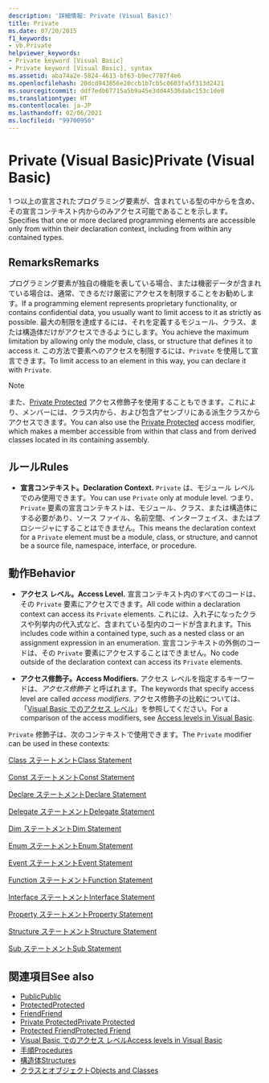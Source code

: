 ```yaml
---
description: '詳細情報: Private (Visual Basic)'
title: Private
ms.date: 07/20/2015
f1_keywords:
- vb.Private
helpviewer_keywords:
- Private keyword [Visual Basic]
- Private keyword [Visual Basic], syntax
ms.assetid: aba74a2e-5824-4613-bf63-b9ec7787f4e6
ms.openlocfilehash: 20dcd943856e20ccb1b7cb5c0603fa5f313d2421
ms.sourcegitcommit: ddf7edb67715a5b9a45e3dd44536dabc153c1de0
ms.translationtype: HT
ms.contentlocale: ja-JP
ms.lasthandoff: 02/06/2021
ms.locfileid: "99700950"
---
```

# <a name="private-visual-basic"></a><span data-ttu-id="758b3-103">Private (Visual Basic)</span><span class="sxs-lookup"><span data-stu-id="758b3-103">Private (Visual Basic)</span></span>

<span data-ttu-id="758b3-104">1 つ以上の宣言されたプログラミング要素が、含まれている型の中からを含め、その宣言コンテキスト内からのみアクセス可能であることを示します。</span><span class="sxs-lookup"><span data-stu-id="758b3-104">Specifies that one or more declared programming elements are accessible only from within their declaration context, including from within any contained types.</span></span>  
  
## <a name="remarks"></a><span data-ttu-id="758b3-105">Remarks</span><span class="sxs-lookup"><span data-stu-id="758b3-105">Remarks</span></span>  

 <span data-ttu-id="758b3-106">プログラミング要素が独自の機能を表している場合、または機密データが含まれている場合は、通常、できるだけ厳密にアクセスを制限することをお勧めします。</span><span class="sxs-lookup"><span data-stu-id="758b3-106">If a programming element represents proprietary functionality, or contains confidential data, you usually want to limit access to it as strictly as possible.</span></span> <span data-ttu-id="758b3-107">最大の制限を達成するには、それを定義するモジュール、クラス、または構造体だけがアクセスできるようにします。</span><span class="sxs-lookup"><span data-stu-id="758b3-107">You achieve the maximum limitation by allowing only the module, class, or structure that defines it to access it.</span></span> <span data-ttu-id="758b3-108">この方法で要素へのアクセスを制限するには、`Private` を使用して宣言できます。</span><span class="sxs-lookup"><span data-stu-id="758b3-108">To limit access to an element in this way, you can declare it with `Private`.</span></span>  

> [!NOTE]
> <span data-ttu-id="758b3-109">また、[Private Protected](private-protected.md) アクセス修飾子を使用することもできます。これにより、メンバーには、クラス内から、および包含アセンブリにある派生クラスからアクセスできます。</span><span class="sxs-lookup"><span data-stu-id="758b3-109">You can also use the [Private Protected](private-protected.md) access modifier, which makes a member accessible from within that class and from derived classes located in its containing assembly.</span></span>

## <a name="rules"></a><span data-ttu-id="758b3-110">ルール</span><span class="sxs-lookup"><span data-stu-id="758b3-110">Rules</span></span>  

- <span data-ttu-id="758b3-111">**宣言コンテキスト。**</span><span class="sxs-lookup"><span data-stu-id="758b3-111">**Declaration Context.**</span></span> <span data-ttu-id="758b3-112">`Private` は、モジュール レベルでのみ使用できます。</span><span class="sxs-lookup"><span data-stu-id="758b3-112">You can use `Private` only at module level.</span></span> <span data-ttu-id="758b3-113">つまり、`Private` 要素の宣言コンテキストは、モジュール、クラス、または構造体にする必要があり、ソース ファイル、名前空間、インターフェイス、またはプロシージャにすることはできません。</span><span class="sxs-lookup"><span data-stu-id="758b3-113">This means the declaration context for a `Private` element must be a module, class, or structure, and cannot be a source file, namespace, interface, or procedure.</span></span>  
  
## <a name="behavior"></a><span data-ttu-id="758b3-114">動作</span><span class="sxs-lookup"><span data-stu-id="758b3-114">Behavior</span></span>  
  
- <span data-ttu-id="758b3-115">**アクセス レベル。**</span><span class="sxs-lookup"><span data-stu-id="758b3-115">**Access Level.**</span></span> <span data-ttu-id="758b3-116">宣言コンテキスト内のすべてのコードは、その `Private` 要素にアクセスできます。</span><span class="sxs-lookup"><span data-stu-id="758b3-116">All code within a declaration context can access its `Private` elements.</span></span> <span data-ttu-id="758b3-117">これには、入れ子になったクラスや列挙内の代入式など、含まれている型内のコードが含まれます。</span><span class="sxs-lookup"><span data-stu-id="758b3-117">This includes code within a contained type, such as a nested class or an assignment expression in an enumeration.</span></span> <span data-ttu-id="758b3-118">宣言コンテキストの外側のコードは、その `Private` 要素にアクセスすることはできません。</span><span class="sxs-lookup"><span data-stu-id="758b3-118">No code outside of the declaration context can access its `Private` elements.</span></span>  
  
- <span data-ttu-id="758b3-119">**アクセス修飾子。**</span><span class="sxs-lookup"><span data-stu-id="758b3-119">**Access Modifiers.**</span></span> <span data-ttu-id="758b3-120">アクセス レベルを指定するキーワードは、*アクセス修飾子* と呼ばれます。</span><span class="sxs-lookup"><span data-stu-id="758b3-120">The keywords that specify access level are called *access modifiers*.</span></span> <span data-ttu-id="758b3-121">アクセス修飾子の比較については、「[Visual Basic でのアクセス レベル](../../programming-guide/language-features/declared-elements/access-levels.md)」を参照してください。</span><span class="sxs-lookup"><span data-stu-id="758b3-121">For a comparison of the access modifiers, see [Access levels in Visual Basic](../../programming-guide/language-features/declared-elements/access-levels.md).</span></span>  
  
 <span data-ttu-id="758b3-122">`Private` 修飾子は、次のコンテキストで使用できます。</span><span class="sxs-lookup"><span data-stu-id="758b3-122">The `Private` modifier can be used in these contexts:</span></span>  
  
 [<span data-ttu-id="758b3-123">Class ステートメント</span><span class="sxs-lookup"><span data-stu-id="758b3-123">Class Statement</span></span>](../statements/class-statement.md)  
  
 [<span data-ttu-id="758b3-124">Const ステートメント</span><span class="sxs-lookup"><span data-stu-id="758b3-124">Const Statement</span></span>](../statements/const-statement.md)  
  
 [<span data-ttu-id="758b3-125">Declare ステートメント</span><span class="sxs-lookup"><span data-stu-id="758b3-125">Declare Statement</span></span>](../statements/declare-statement.md)  
  
 [<span data-ttu-id="758b3-126">Delegate ステートメント</span><span class="sxs-lookup"><span data-stu-id="758b3-126">Delegate Statement</span></span>](../statements/delegate-statement.md)  
  
 [<span data-ttu-id="758b3-127">Dim ステートメント</span><span class="sxs-lookup"><span data-stu-id="758b3-127">Dim Statement</span></span>](../statements/dim-statement.md)  
  
 [<span data-ttu-id="758b3-128">Enum ステートメント</span><span class="sxs-lookup"><span data-stu-id="758b3-128">Enum Statement</span></span>](../statements/enum-statement.md)  
  
 [<span data-ttu-id="758b3-129">Event ステートメント</span><span class="sxs-lookup"><span data-stu-id="758b3-129">Event Statement</span></span>](../statements/event-statement.md)  
  
 [<span data-ttu-id="758b3-130">Function ステートメント</span><span class="sxs-lookup"><span data-stu-id="758b3-130">Function Statement</span></span>](../statements/function-statement.md)  
  
 [<span data-ttu-id="758b3-131">Interface ステートメント</span><span class="sxs-lookup"><span data-stu-id="758b3-131">Interface Statement</span></span>](../statements/interface-statement.md)  
  
 [<span data-ttu-id="758b3-132">Property ステートメント</span><span class="sxs-lookup"><span data-stu-id="758b3-132">Property Statement</span></span>](../statements/property-statement.md)  
  
 [<span data-ttu-id="758b3-133">Structure ステートメント</span><span class="sxs-lookup"><span data-stu-id="758b3-133">Structure Statement</span></span>](../statements/structure-statement.md)  
  
 [<span data-ttu-id="758b3-134">Sub ステートメント</span><span class="sxs-lookup"><span data-stu-id="758b3-134">Sub Statement</span></span>](../statements/sub-statement.md)  
  
## <a name="see-also"></a><span data-ttu-id="758b3-135">関連項目</span><span class="sxs-lookup"><span data-stu-id="758b3-135">See also</span></span>

- [<span data-ttu-id="758b3-136">Public</span><span class="sxs-lookup"><span data-stu-id="758b3-136">Public</span></span>](public.md)
- [<span data-ttu-id="758b3-137">Protected</span><span class="sxs-lookup"><span data-stu-id="758b3-137">Protected</span></span>](protected.md)
- [<span data-ttu-id="758b3-138">Friend</span><span class="sxs-lookup"><span data-stu-id="758b3-138">Friend</span></span>](friend.md)
- [<span data-ttu-id="758b3-139">Private Protected</span><span class="sxs-lookup"><span data-stu-id="758b3-139">Private Protected</span></span>](./private-protected.md)
- [<span data-ttu-id="758b3-140">Protected Friend</span><span class="sxs-lookup"><span data-stu-id="758b3-140">Protected Friend</span></span>](./protected-friend.md)
- [<span data-ttu-id="758b3-141">Visual Basic でのアクセス レベル</span><span class="sxs-lookup"><span data-stu-id="758b3-141">Access levels in Visual Basic</span></span>](../../programming-guide/language-features/declared-elements/access-levels.md)
- [<span data-ttu-id="758b3-142">手順</span><span class="sxs-lookup"><span data-stu-id="758b3-142">Procedures</span></span>](../../programming-guide/language-features/procedures/index.md)
- [<span data-ttu-id="758b3-143">構造体</span><span class="sxs-lookup"><span data-stu-id="758b3-143">Structures</span></span>](../../programming-guide/language-features/data-types/structures.md)
- [<span data-ttu-id="758b3-144">クラスとオブジェクト</span><span class="sxs-lookup"><span data-stu-id="758b3-144">Objects and Classes</span></span>](../../programming-guide/language-features/objects-and-classes/index.md)
